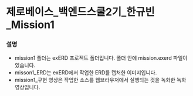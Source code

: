 # 제로베이스_백엔드스쿨2기_한규빈_Mission1

### 설명
  - mission1 폴더는 exERD 프로젝트 폴더입니다. 폴더 안에 mission.exerd 파일이 있습니다.
  - misson1_ERD는 exERD에서 작업한 ERD를 캡처한 이미지입니다.
  - mission1_구현 영상은 작업한 소스를 웹브라우저에서 실행되는 것을 녹화한 녹화 영상입니다.
  
